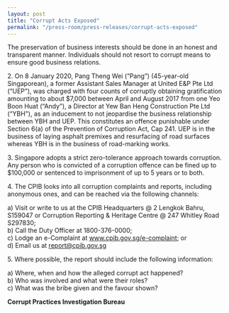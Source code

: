 ```yaml
---
layout: post
title: "Corrupt Acts Exposed"
permalink: "/press-room/press-releases/corrupt-acts-exposed"
---
```

The preservation of business interests should be done in an honest and transparent manner. Individuals should not resort to corrupt means to ensure good business relations.

2\.        On 8 January 2020, Pang Theng Wei (“Pang”) (45-year-old Singaporean), a former Assistant Sales Manager at United E&P Pte Ltd (“UEP”), was charged with four counts of corruptly obtaining gratification amounting to about $7,000 between April and August 2017 from one Yeo Boon Huat (“Andy”), a Director at Yew Ban Heng Construction Pte Ltd (“YBH"), as an inducement to not jeopardise the business relationship between YBH and UEP. This constitutes an offence punishable under Section 6(a) of the Prevention of Corruption Act, Cap 241. UEP is in the business of laying asphalt premixes and resurfacing of road surfaces whereas YBH is in the business of road-marking works. 

3\.         Singapore adopts a strict zero-tolerance approach towards corruption. Any person who is convicted of a corruption offence can be fined up to $100,000 or sentenced to imprisonment of up to 5 years or to both.

4\.          The CPIB looks into all corruption complaints and reports, including anonymous ones, and can be reached via the following channels:

a) Visit or write to us at the CPIB Headquarters @ 2 Lengkok Bahru, S159047 or Corruption Reporting & Heritage Centre @ 247 Whitley Road S297830;<br />
b) Call the Duty Officer at 1800-376-0000;<br />
c) Lodge an e-Complaint at <a href="https://www.cpib.gov.sg/e-complaint"><span style="color: #0066cc;">www.cpib.gov.sg/e-complaint</span></a>; or<br />
d) Email us at <a class="spamspan" href="mailto:report@cpib.gov.sg">report@cpib.gov.sg</a>

5\.        Where possible, the report should include the following information:

a) Where, when and how the alleged corrupt act happened?<br />
b) Who was involved and what were their roles?<br />
c) What was the bribe given and the favour shown?

**Corrupt Practices Investigation Bureau**
